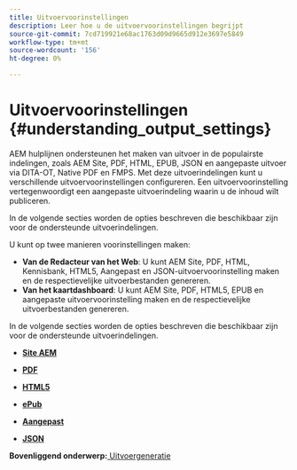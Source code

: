```yaml
---
title: Uitvoervoorinstellingen
description: Leer hoe u de uitvoervoorinstellingen begrijpt
source-git-commit: 7cd719921e68ac1763d09d9665d912e3697e5849
workflow-type: tm+mt
source-wordcount: '156'
ht-degree: 0%

---
```



# Uitvoervoorinstellingen {#understanding_output_settings}

AEM hulplijnen ondersteunen het maken van uitvoer in de populairste indelingen, zoals AEM Site, PDF, HTML, EPUB, JSON en aangepaste uitvoer via DITA-OT, Native PDF en FMPS. Met deze uitvoerindelingen kunt u verschillende uitvoervoorinstellingen configureren. Een uitvoervoorinstelling vertegenwoordigt een aangepaste uitvoerindeling waarin u de inhoud wilt publiceren.

In de volgende secties worden de opties beschreven die beschikbaar zijn voor de ondersteunde uitvoerindelingen.

U kunt op twee manieren voorinstellingen maken:

- **Van de Redacteur van het Web**: U kunt AEM Site, PDF, HTML, Kennisbank, HTML5, Aangepast en JSON-uitvoervoorinstelling maken en de respectievelijke uitvoerbestanden genereren.
- **Van het kaartdashboard**: U kunt AEM Site, PDF, HTML5, EPUB en aangepaste uitvoervoorinstelling maken en de respectievelijke uitvoerbestanden genereren.

In de volgende secties worden de opties beschreven die beschikbaar zijn voor de ondersteunde uitvoerindelingen.

- **[Site AEM](generate-output-aem-site.md)**

- **[PDF](generate-output-pdf.md)**

- **[HTML5](generate-output-html5.md)**

- **[ePub](generate-output-epub.md)**

- **[Aangepast](generate-output-custom.md)**

- **[JSON](generate-output-json.md)**


**Bovenliggend onderwerp:**[ Uitvoergeneratie](generate-output.md)

